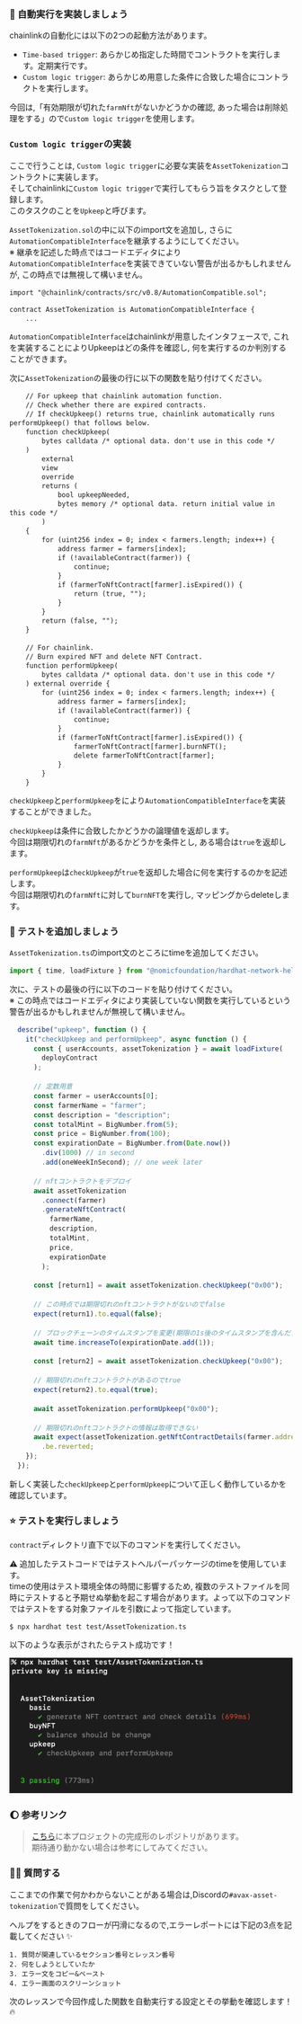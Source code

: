 ### 🐣 自動実行を実装しましょう

chainlinkの自動化には以下の2つの起動方法があります。

- `Time-based trigger`: あらかじめ指定した時間でコントラクトを実行します。定期実行です。
- `Custom logic trigger`: あらかじめ用意した条件に合致した場合にコントラクトを実行します。

今回は,「有効期限が切れた`farmNft`がないかどうかの確認, あった場合は削除処理をする」ので`Custom logic trigger`を使用します。

### `Custom logic trigger`の実装

ここで行うことは, `Custom logic trigger`に必要な実装を`AssetTokenization`コントラクトに実装します。  
そしてchainlinkに`Custom logic trigger`で実行してもらう旨をタスクとして登録します。  
このタスクのことを`Upkeep`と呼びます。

`AssetTokenization.sol`の中に以下のimport文を追加し, さらに`AutomationCompatibleInterface`を継承するようにしてください。  
※ 継承を記述した時点ではコードエディタにより`AutomationCompatibleInterface`を実装できていない警告が出るかもしれませんが, この時点では無視して構いません。

```solidity
import "@chainlink/contracts/src/v0.8/AutomationCompatible.sol";
```

```solidity
contract AssetTokenization is AutomationCompatibleInterface {
    ...
```

`AutomationCompatibleInterface`はchainlinkが用意したインタフェースで, これを実装することによりUpkeepはどの条件を確認し, 何を実行するのか判別することができます。

次に`AssetTokenization`の最後の行に以下の関数を貼り付けてください。

```solidity
    // For upkeep that chainlink automation function.
    // Check whether there are expired contracts.
    // If checkUpkeep() returns true, chainlink automatically runs performUpkeep() that follows below.
    function checkUpkeep(
        bytes calldata /* optional data. don't use in this code */
    )
        external
        view
        override
        returns (
            bool upkeepNeeded,
            bytes memory /* optional data. return initial value in this code */
        )
    {
        for (uint256 index = 0; index < farmers.length; index++) {
            address farmer = farmers[index];
            if (!availableContract(farmer)) {
                continue;
            }
            if (farmerToNftContract[farmer].isExpired()) {
                return (true, "");
            }
        }
        return (false, "");
    }

    // For chainlink.
    // Burn expired NFT and delete NFT Contract.
    function performUpkeep(
        bytes calldata /* optional data. don't use in this code */
    ) external override {
        for (uint256 index = 0; index < farmers.length; index++) {
            address farmer = farmers[index];
            if (!availableContract(farmer)) {
                continue;
            }
            if (farmerToNftContract[farmer].isExpired()) {
                farmerToNftContract[farmer].burnNFT();
                delete farmerToNftContract[farmer];
            }
        }
    }
```

`checkUpkeep`と`performUpkeep`をにより`AutomationCompatibleInterface`を実装することができました。

`checkUpkeep`は条件に合致したかどうかの論理値を返却します。  
今回は期限切れの`farmNft`があるかどうかを条件とし, ある場合は`true`を返却します。

`performUpkeep`は`checkUpkeep`が`true`を返却した場合に何を実行するのかを記述します。  
今回は期限切れの`farmNft`に対して`burnNFT`を実行し, マッピングからdeleteします。

### 🧪 テストを追加しましょう

`AssetTokenization.ts`のimport文のところにtimeを追加してください。

```ts
import { time, loadFixture } from "@nomicfoundation/hardhat-network-helpers";
```

次に、テストの最後の行に以下のコードを貼り付けてください。  
※ この時点ではコードエディタにより実装していない関数を実行しているという警告が出るかもしれませんが無視して構いません。

```ts
  describe("upkeep", function () {
    it("checkUpkeep and performUpkeep", async function () {
      const { userAccounts, assetTokenization } = await loadFixture(
        deployContract
      );

      // 定数用意
      const farmer = userAccounts[0];
      const farmerName = "farmer";
      const description = "description";
      const totalMint = BigNumber.from(5);
      const price = BigNumber.from(100);
      const expirationDate = BigNumber.from(Date.now())
        .div(1000) // in second
        .add(oneWeekInSecond); // one week later

      // nftコントラクトをデプロイ
      await assetTokenization
        .connect(farmer)
        .generateNftContract(
          farmerName,
          description,
          totalMint,
          price,
          expirationDate
        );

      const [return1] = await assetTokenization.checkUpkeep("0x00");

      // この時点では期限切れのnftコントラクトがないのでfalse
      expect(return1).to.equal(false);

      // ブロックチェーンのタイムスタンプを変更(期限の1s後のタイムスタンプを含んだブロックを生成)し, nftコントラクトの期限が切れるようにします。
      await time.increaseTo(expirationDate.add(1));

      const [return2] = await assetTokenization.checkUpkeep("0x00");

      // 期限切れのnftコントラクトがあるのでtrue
      expect(return2).to.equal(true);

      await assetTokenization.performUpkeep("0x00");

      // 期限切れのnftコントラクトの情報は取得できない
      await expect(assetTokenization.getNftContractDetails(farmer.address)).to
        .be.reverted;
    });
  });
```

新しく実装した`checkUpkeep`と`performUpkeep`について正しく動作しているかを確認しています。

### ⭐ テストを実行しましょう

`contract`ディレクトリ直下で以下のコマンドを実行してください。

⚠️ 追加したテストコードではテストヘルパーパッケージのtimeを使用しています。  
timeの使用はテスト環境全体の時間に影響するため, 複数のテストファイルを同時にテストすると予期せぬ挙動を起こす場合があります。よって以下のコマンドではテストをする対象ファイルを引数によって指定しています。

```
$ npx hardhat test test/AssetTokenization.ts
```

以下のような表示がされたらテスト成功です！

![](/public/images/AVAX-AssetTokenization/section-3/2_1_12.png)

### 🌔 参考リンク

> [こちら](https://github.com/unchain-dev/AVAX-Asset-Tokenization)に本プロジェクトの完成形のレポジトリがあります。  
> 期待通り動かない場合は参考にしてみてください。

### 🙋‍♂️ 質問する

ここまでの作業で何かわからないことがある場合は,Discordの`#avax-asset-tokenization`で質問をしてください。

ヘルプをするときのフローが円滑になるので,エラーレポートには下記の3点を記載してください ✨

```
1. 質問が関連しているセクション番号とレッスン番号
2. 何をしようとしていたか
3. エラー文をコピー&ペースト
4. エラー画面のスクリーンショット
```

次のレッスンで今回作成した関数を自動実行する設定とその挙動を確認します！ 🔥
